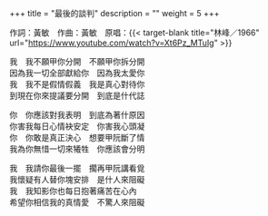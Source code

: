 +++
title = "最後的談判"
description = ""
weight = 5
+++

作詞：黃敏　作曲：黃敏　原唱：{{< target-blank title="林峰／1966" url="https://www.youtube.com/watch?v=Xt6Pz_MTuIg" >}}

我　我不願甲你分開　不願甲你拆分開  
因為我一切全部獻給你　因為我太愛你  
我　我不是假情假義　我是真心對待你  
到現在你來提議要分開　到底是什代誌  

你　你應該對我表明　到底為著什原因  
你害我每日心情袂安定　你害我心頭凝  
你　你敢是真正決心　想要甲阮斷了情  
我為你無惜一切來犧牲　你應該會分明  

我　我請你最後一擺　擱再甲阮講看覓  
我懷疑有人替你塊安排　是什人來阻礙  
我　我知影你也每日抱著痛苦在心內  
希望你相信我的真情愛　不驚人來阻礙  